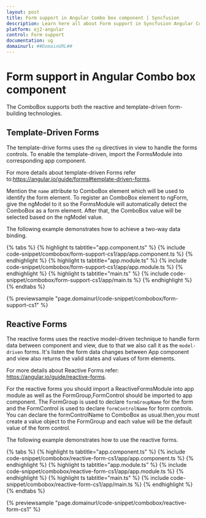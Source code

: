 ```yaml
---
layout: post
title: Form support in Angular Combo box component | Syncfusion
description: Learn here all about Form support in Syncfusion Angular Combo box component of Syncfusion Essential JS 2 and more.
platform: ej2-angular
control: Form support 
documentation: ug
domainurl: ##DomainURL##
---
```


# Form support in Angular Combo box component

The ComboBox supports both the reactive and template-driven form-building technologies.

## Template-Driven Forms

The template-drive forms uses the `ng` directives in view to handle the forms controls.
To enable the template-driven,  import the FormsModule into corresponding app component.

For more details about template-driven Forms refer to:<https://angular.io/guide/forms#template-driven-forms>.

Mention the `name` attribute to ComboBox element which will be used to identify the
form element. To register an ComboBox element to ngForm,  give the ngModel  to it
so the FormsModule will  automatically detect the ComboBox as a form element. After that, the ComboBox value will be selected based on the ngModel value.

The following example  demonstrates how to achieve a two-way data binding.

{% tabs %}
{% highlight ts tabtitle="app.component.ts" %}
{% include code-snippet/combobox/form-support-cs1/app/app.component.ts %}
{% endhighlight %}
{% highlight ts tabtitle="app.module.ts" %}
{% include code-snippet/combobox/form-support-cs1/app/app.module.ts %}
{% endhighlight %}
{% highlight ts tabtitle="main.ts" %}
{% include code-snippet/combobox/form-support-cs1/app/main.ts %}
{% endhighlight %}
{% endtabs %}
  
{% previewsample "page.domainurl/code-snippet/combobox/form-support-cs1" %}

## Reactive Forms

The reactive forms uses the reactive model-driven technique to handle form data between component and view, due to that we also call it as the `model-driven` forms. It's listen the form data changes between App component and view also returns the valid states and values of form elements.

For more details about Reactive Forms refer: <https://angular.io/guide/reactive-forms>.

For the reactive forms you should import a ReactiveFormsModule into app module as well as the FormGroup,FormControl should be imported to app component. The FormGroup is used to declare `formGroupName` for the form and the FormControl is used to declare `formControlName` for form controls.
You can declare the formControlName to ComboBox as usual.then,you must create a value object to the FormGroup and each value will be the default value of the form control.

The following example demonstrates  how to use the reactive forms.

{% tabs %}
{% highlight ts tabtitle="app.component.ts" %}
{% include code-snippet/combobox/reactive-form-cs1/app/app.component.ts %}
{% endhighlight %}
{% highlight ts tabtitle="app.module.ts" %}
{% include code-snippet/combobox/reactive-form-cs1/app/app.module.ts %}
{% endhighlight %}
{% highlight ts tabtitle="main.ts" %}
{% include code-snippet/combobox/reactive-form-cs1/app/main.ts %}
{% endhighlight %}
{% endtabs %}
  
{% previewsample "page.domainurl/code-snippet/combobox/reactive-form-cs1" %}
